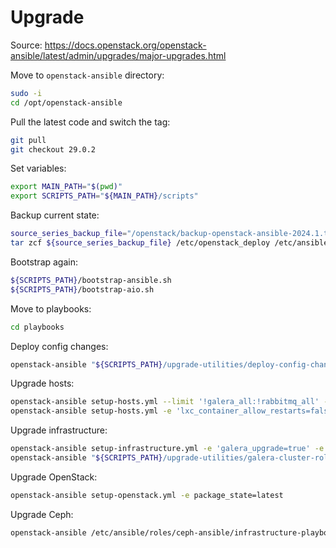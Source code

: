 # Upgrade

Source: https://docs.openstack.org/openstack-ansible/latest/admin/upgrades/major-upgrades.html



Move to `openstack-ansible` directory:
```bash
sudo -i
cd /opt/openstack-ansible
```

Pull the latest code and switch the tag:
```bash
git pull
git checkout 29.0.2
```

Set variables:
```bash
export MAIN_PATH="$(pwd)"
export SCRIPTS_PATH="${MAIN_PATH}/scripts"
```

Backup current state:
```bash
source_series_backup_file="/openstack/backup-openstack-ansible-2024.1.tar.gz"
tar zcf ${source_series_backup_file} /etc/openstack_deploy /etc/ansible/ /usr/local/bin/openstack-ansible.rc
```

Bootstrap again:
```bash
${SCRIPTS_PATH}/bootstrap-ansible.sh
${SCRIPTS_PATH}/bootstrap-aio.sh
```

Move to playbooks:
```bash
cd playbooks
```

Deploy config changes:
```bash
openstack-ansible "${SCRIPTS_PATH}/upgrade-utilities/deploy-config-changes.yml"
```

Upgrade hosts:
```bash
openstack-ansible setup-hosts.yml --limit '!galera_all:!rabbitmq_all' -e package_state=latest
openstack-ansible setup-hosts.yml -e 'lxc_container_allow_restarts=false' --limit 'galera_all:rabbitmq_all'
```

Upgrade infrastructure:
```bash
openstack-ansible setup-infrastructure.yml -e 'galera_upgrade=true' -e 'rabbitmq_upgrade=true' -e package_state=latest
openstack-ansible "${SCRIPTS_PATH}/upgrade-utilities/galera-cluster-rolling-restart.yml"
```

Upgrade OpenStack:
```bash
openstack-ansible setup-openstack.yml -e package_state=latest
```

Upgrade Ceph:
```bash
openstack-ansible /etc/ansible/roles/ceph-ansible/infrastructure-playbooks/rolling_update.yml
```


